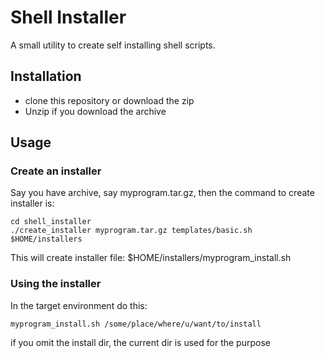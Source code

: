 
Shell Installer
===============

A small utility to create self installing shell scripts. 

Installation
------------

* clone this repository or download the zip
* Unzip if you download the archive

Usage
-----

### Create an installer

Say you have archive, say myprogram.tar.gz, then the command to create installer is:

```
cd shell_installer
./create_installer myprogram.tar.gz templates/basic.sh $HOME/installers
```

This will create installer file: $HOME/installers/myprogram_install.sh


### Using the installer

In the target environment do this:

```
myprogram_install.sh /some/place/where/u/want/to/install
```

if you omit the install dir, the current dir is used for the purpose
